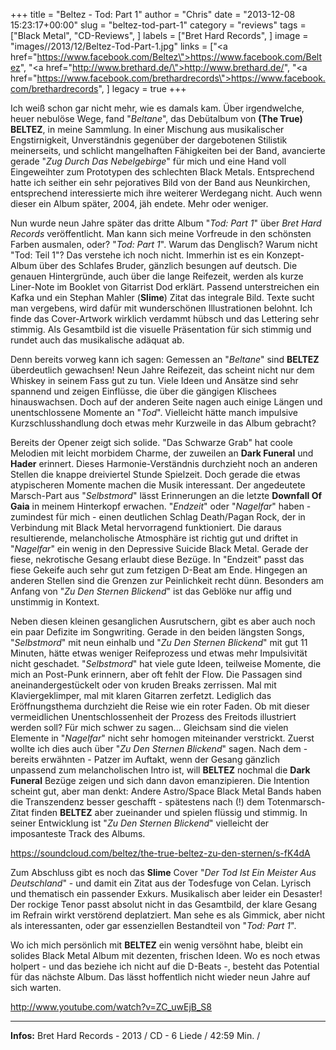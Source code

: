 +++
title = "Beltez - Tod: Part 1"
author = "Chris"
date = "2013-12-08 15:23:17+00:00"
slug = "beltez-tod-part-1"
category = "reviews"
tags = ["Black Metal", "CD-Reviews", ]
labels = ["Bret Hard Records", ]
image = "images//2013/12/Beltez-Tod-Part-1.jpg"
links = ["<a href=\"https://www.facebook.com/Beltez\">https://www.facebook.com/Beltez</a>", "<a href=\"http://www.brethard.de/\">http://www.brethard.de/</a>", "<a href=\"https://www.facebook.com/brethardrecords\">https://www.facebook.com/brethardrecords</a>", ]
legacy = true
+++

Ich weiß schon gar nicht mehr, wie es damals kam. Über irgendwelche, heuer nebulöse Wege, fand "_Beltane_", das Debütalbum von **(The True) BELTEZ**, in meine Sammlung. In einer Mischung aus musikalischer Engstirnigkeit, Unverständnis gegenüber der dargebotenen Stilistik meinerseits, und schlicht mangelhaften Fähigkeiten bei der Band, avancierte gerade "_Zug Durch Das Nebelgebirge_" für mich und eine Hand voll Eingeweihter zum Prototypen des schlechten Black Metals. Entsprechend hatte ich seither ein sehr pejoratives Bild von der Band aus Neunkirchen, entsprechend interessierte mich ihre weiterer Werdegang nicht. Auch wenn dieser ein Album später, 2004, jäh endete. Mehr oder weniger.

Nun wurde neun Jahre später das dritte Album "_Tod: Part 1_" über _Bret Hard Records_ veröffentlicht. Man kann sich meine Vorfreude in den schönsten Farben ausmalen, oder? "_Tod: Part 1_". Warum das Denglisch? Warum nicht "Tod: Teil 1"? Das verstehe ich noch nicht. Immerhin ist es ein Konzept-Album über des Schlafes Bruder, gänzlich besungen auf deutsch.
Die genauen Hintergründe, auch über die lange Reifezeit, werden als kurze Liner-Note im Booklet von Gitarrist Dod erklärt. Passend unterstreichen ein Kafka und ein Stephan Mahler (**Slime**) Zitat das integrale Bild. Texte sucht man vergebens, wird dafür mit wunderschönen Illustrationen belohnt. Ich finde das Cover-Artwork wirklich verdammt hübsch und das Lettering sehr stimmig. Als Gesamtbild ist die visuelle Präsentation für sich stimmig und rundet auch das musikalische adäquat ab.

Denn bereits vorweg kann ich sagen: Gemessen an "_Beltane_" sind **BELTEZ** überdeutlich gewachsen! Neun Jahre Reifezeit, das scheint nicht nur dem Whiskey in seinem Fass gut zu tun. Viele Ideen und Ansätze sind sehr spannend und zeigen Einflüsse, die über die gängigen Klischees hinauswachsen. Doch auf der anderen Seite nagen auch einige Längen und unentschlossene Momente an "_Tod_". Vielleicht hätte manch impulsive Kurzschlusshandlung doch etwas mehr Kurzweile in das Album gebracht?

Bereits der Opener zeigt sich solide. "Das Schwarze Grab" hat coole Melodien mit leicht morbidem Charme, der zuweilen an **Dark Funeral** und **Hader** erinnert. Dieses Harmonie-Verständnis durchzieht noch an anderen Stellen die knappe dreiviertel Stunde Spielzeit. Doch gerade die etwas atypischeren Momente machen die Musik interessant. Der angedeutete Marsch-Part aus "_Selbstmord_" lässt Erinnerungen an die letzte **Downfall Of Gaia** in meinem Hinterkopf erwachen. "_Endzeit_" oder "_Nagelfar_" haben - zumindest für mich - einen deutlichen Schlag Death/Pagan Rock, der in Verbindung mit Black Metal hervorragend funktioniert. Die daraus resultierende, melancholische Atmosphäre ist richtig gut und driftet in "_Nagelfar_" ein wenig in den Depressive Suicide Black Metal. Gerade der fiese, nekrotische Gesang erlaubt diese Bezüge. In "Endzeit" passt das fiese Gekeife auch sehr gut zum fetzigen D-Beat am Ende. Hingegen an anderen Stellen sind die Grenzen zur Peinlichkeit recht dünn. Besonders am Anfang von "_Zu Den Sternen Blickend_" ist das Geblöke nur affig und unstimmig in Kontext.

Neben diesen kleinen gesanglichen Ausrutschern, gibt es aber auch noch ein paar Defizite im Songwriting. Gerade in den beiden längsten Songs, "_Selbstmord_" mit neun einhalb und "_Zu Den Sternen Blickend_" mit gut 11 Minuten, hätte etwas weniger Reifeprozess und etwas mehr Impulsivität nicht geschadet. "_Selbstmord_" hat viele gute Ideen, teilweise Momente, die mich an Post-Punk erinnern, aber oft fehlt der Flow. Die Passagen sind aneinandergestückelt oder von kruden Breaks zerrissen. Mal mit Klaviergeklimper, mal mit klaren Gitarren zerfetzt. Lediglich das Eröffnungsthema durchzieht die Reise wie ein roter Faden. Ob mit dieser vermeidlichen Unentschlossenheit der Prozess des Freitods illustriert werden soll? Für mich schwer zu sagen... Gleichsam sind die vielen Elemente in "_Nagelfar_" nicht sehr homogen miteinander verstrickt.
Zuerst wollte ich dies auch über "_Zu Den Sternen Blickend_" sagen. Nach dem - bereits erwähnten - Patzer im Auftakt, wenn der Gesang gänzlich unpassend zum melancholischen Intro ist, will **BELTEZ** nochmal die **Dark Funeral** Bezüge zeigen und sich dann davon emanzipieren. Die Intention scheint gut, aber man denkt: Andere Astro/Space Black Metal Bands haben die Transzendenz besser geschafft - spätestens nach (!) dem Totenmarsch-Zitat finden **BELTEZ** aber zueinander und spielen flüssig und stimmig. In seiner Entwicklung ist "_Zu Den Sternen Blickend_" vielleicht der imposanteste Track des Albums.

https://soundcloud.com/beltez/the-true-beltez-zu-den-sternen/s-fK4dA

Zum Abschluss gibt es noch das **Slime** Cover "_Der Tod Ist Ein Meister Aus Deutschland_" - und damit ein Zitat aus der Todesfuge von Celan. Lyrisch und thematisch ein passender Exkurs. Musikalisch aber leider ein Desaster! Der rockige Tenor passt absolut nicht in das Gesamtbild, der klare Gesang im Refrain wirkt verstörend deplatziert. Man sehe es als Gimmick, aber nicht als interessanten, oder gar essenziellen Bestandteil von "_Tod: Part 1_".

Wo ich mich persönlich mit **BELTEZ** ein wenig versöhnt habe, bleibt ein solides Black Metal Album mit dezenten, frischen Ideen. Wo es noch etwas holpert - und das beziehe ich nicht auf die D-Beats -, besteht das Potential für das nächste Album. Das lässt hoffentlich nicht wieder neun Jahre auf sich warten.

http://www.youtube.com/watch?v=ZC_uwEjB_S8



---
**Infos:**
Bret Hard Records - 2013 / 
CD - 6 Liede / 42:59 Min. / 
